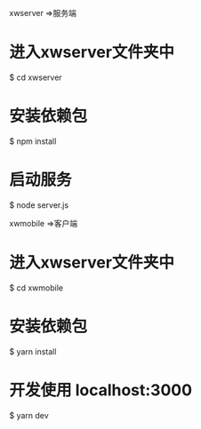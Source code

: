 xwserver  =>服务端

# 进入xwserver文件夹中
$ cd xwserver
# 安装依赖包
$ npm install

# 启动服务
$ node server.js


xwmobile  =>客户端

# 进入xwserver文件夹中
$ cd xwmobile

# 安装依赖包
$ yarn install

# 开发使用 localhost:3000
$ yarn dev
